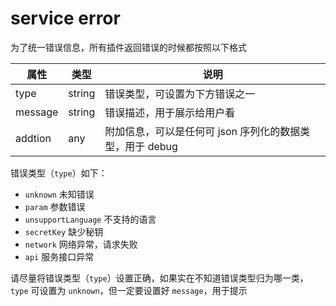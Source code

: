 
# service error

为了统一错误信息，所有插件返回错误的时候都按照以下格式

| 属性 | 类型 | 说明 |
| --- | --- | --- |
| type | string | 错误类型，可设置为下方错误之一 |
| message | string | 错误描述，用于展示给用户看 |
| addtion | any | 附加信息，可以是任何可 json 序列化的数据类型，用于 debug |

错误类型（`type`）如下：

* `unknown` 未知错误
* `param` 参数错误
* `unsupportLanguage` 不支持的语言
* `secretKey` 缺少秘钥
* `network` 网络异常，请求失败
* `api` 服务接口异常

请尽量将错误类型（`type`）设置正确，如果实在不知道错误类型归为哪一类，`type` 可设置为 `unknown`，但一定要设置好 `message`，用于提示
